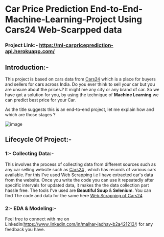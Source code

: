 # Car Price Prediction End-to-End-Machine-Learning-Project Using Cars24 Web-Scarpped data

### Project Link:- https://ml-carpriceprediction-api.herokuapp.com/

## Introduction:-

This project is based on cars data from [Cars24](https://www.cars24.com/) which is a place for buyers and sellers for cars across India. Do you ever think to sell your car but you are unsure about the prices.? It might me any city or any brand of car. So we have got a solution for you, by using the technique of **Machine Learning** we can predict best price for your Car.

As the title suggests this is an end-to-end project, let me explain how and which are those stages ?

![image](https://user-images.githubusercontent.com/99324199/177263229-4b66b842-3d7f-4f63-a525-99123f934373.png)

## Lifecycle Of Project:-

### 1:- Collecting Data:-

This involves the process of collecting data from different sources such as any car selling website such as [Cars24](https://www.cars24.com/) , which has records of various cars available. For this I've used Web Scrapping i.e I have extracted car's data from the website. Once you write the code you can use it repeatedly after specific intervals for updated data, it makes the the data collection part hassle free. The tools I've used are **Beautiful Soup** & **Selenium**. You can find The code and data for the same here [Web Scrapping of Cars24](https://github.com/MalharJ21/Car_Price_Prediction/tree/main/Web%20Scrapping%20of%20Cars24)

### 2:- EDA & Modeling:-


  



Feel free to connect with me on LinkedIn(https://www.linkedin.com/in/malhar-jadhav-b2a421213/) for any feedback you have.
